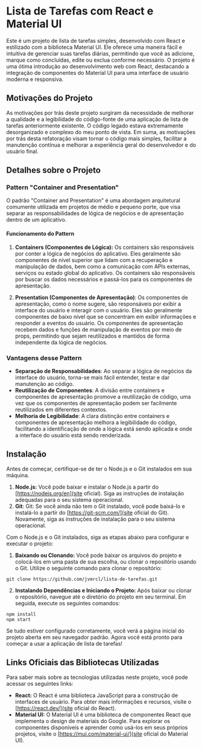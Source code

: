# Lista de Tarefas com React e Material UI

Este é um projeto de lista de tarefas simples, desenvolvido com React e estilizado com a biblioteca Material UI. Ele oferece uma maneira fácil e intuitiva de gerenciar suas tarefas diárias, permitindo que você as adicione, marque como concluídas, edite ou exclua conforme necessário. O projeto é uma ótima introdução ao desenvolvimento web com React, destacando a integração de componentes do Material UI para uma interface de usuário moderna e responsiva.

## Motivações do Projeto

As motivações por trás deste projeto surgiram da necessidade de melhorar a qualidade e a legibilidade do código-fonte de uma aplicação de lista de tarefas anteriormente existente. O código legado estava extremamente desorganizado e complexo do meu ponto de vista. Em suma, as motivações por trás desta refatoração visam tornar o código mais simples, facilitar a manutenção contínua e melhorar a experiência geral do desenvolvedor e do usuário final.

## Detalhes sobre o Projeto
### Pattern "Container and Presentation"

O padrão "Container and Presentation" é uma abordagem arquitetural comumente utilizada em projetos de médio e pequeno porte, que visa separar as responsabilidades de lógica de negócios e de apresentação dentro de um aplicativo.

#### Funcionamento do Pattern

1. **Containers (Componentes de Lógica):** Os containers são responsáveis por conter a lógica de negócios do aplicativo. Eles geralmente são componentes de nível superior que lidam com a recuperação e manipulação de dados, bem como a comunicação com APIs externas, serviços ou estado global do aplicativo. Os containers são responsáveis por buscar os dados necessários e passá-los para os componentes de apresentação.

2. **Presentation (Componentes de Apresentação)**: Os componentes de apresentação, como o nome sugere, são responsáveis por exibir a interface do usuário e interagir com o usuário. Eles são geralmente componentes de baixo nível que se concentram em exibir informações e responder a eventos do usuário. Os componentes de apresentação recebem dados e funções de manipulação de eventos por meio de props, permitindo que sejam reutilizados e mantidos de forma independente da lógica de negócios.

### Vantagens desse Pattern

- **Separação de Responsabilidades**: Ao separar a lógica de negócios da interface do usuário, torna-se mais fácil entender, testar e dar manutenção ao código.
- **Reutilização de Componentes**: A divisão entre containers e componentes de apresentação promove a reutilização de código, uma vez que os componentes de apresentação podem ser facilmente reutilizados em diferentes contextos.
- **Melhoria de Legibilidade**: A clara distinção entre containers e componentes de apresentação melhora a legibilidade do código, facilitando a identificação de onde a lógica está sendo aplicada e onde a interface do usuário está sendo renderizada.

## Instalação

Antes de começar, certifique-se de ter o Node.js e o Git instalados em sua máquina.

1. **Node.js:** Você pode baixar e instalar o Node.js a partir do [https://nodejs.org/en](site oficial). Siga as instruções de instalação adequadas para o seu sistema operacional.
2. **Git**: Git: Se você ainda não tem o Git instalado, você pode baixá-lo e instalá-lo a partir do [https://git-scm.com/](site oficial do Git). Novamente, siga as instruções de instalação para o seu sistema operacional.

Com o Node.js e o Git instalados, siga as etapas abaixo para configurar e executar o projeto:

1. **Baixando ou Clonando:** Você pode baixar os arquivos do projeto e colocá-los em uma pasta de sua escolha, ou clonar o repositório usando o Git. Utilize o seguinte comando para clonar o repositório:

```
git clone https://github.com/jvmrcl/lista-de-tarefas.git
```

2. **Instalando Dependências e Iniciando o Projeto:** Após baixar ou clonar o repositório, navegue até o diretório do projeto em seu terminal. Em seguida, execute os seguintes comandos:

```
npm install
npm start
```

Se tudo estiver configurado corretamente, você verá a página inicial do projeto aberta em seu navegador padrão. Agora você está pronto para começar a usar a aplicação de lista de tarefas!

## Links Oficiais das Bibliotecas Utilizadas

Para saber mais sobre as tecnologias utilizadas neste projeto, você pode acessar os seguintes links:

- **React:** O React é uma biblioteca JavaScript para a construção de interfaces de usuário. Para obter mais informações e recursos, visite o [https://react.dev/](site oficial do React).
- **Material UI:** O Material UI é uma biblioteca de componentes React que implementa o design de materiais do Google. Para explorar os componentes disponíveis e aprender como usá-los em seus próprios projetos, visite o [https://mui.com/material-ui/](site oficial do Material UI).
